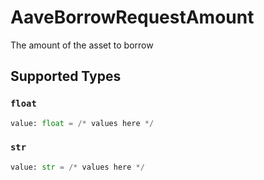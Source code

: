 # AaveBorrowRequestAmount

The amount of the asset to borrow


## Supported Types

### `float`

```python
value: float = /* values here */
```

### `str`

```python
value: str = /* values here */
```

